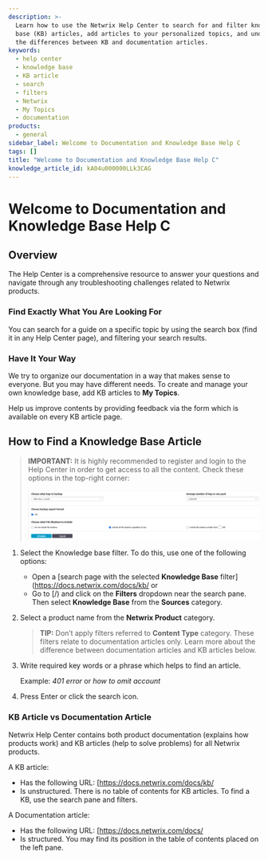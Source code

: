 ```yaml
---
description: >-
  Learn how to use the Netwrix Help Center to search for and filter knowledge
  base (KB) articles, add articles to your personalized topics, and understand
  the differences between KB and documentation articles.
keywords:
  - help center
  - knowledge base
  - KB article
  - search
  - filters
  - Netwrix
  - My Topics
  - documentation
products:
  - general
sidebar_label: Welcome to Documentation and Knowledge Base Help C
tags: []
title: "Welcome to Documentation and Knowledge Base Help C"
knowledge_article_id: kA04u000000LLk3CAG
---
```


# Welcome to Documentation and Knowledge Base Help C

## Overview

The Help Center is a comprehensive resource to answer your questions and navigate through any troubleshooting challenges related to Netwrix products.

### Find Exactly What You Are Looking For

You can search for a guide on a specific topic by using the search box (find it in any Help Center page), and filtering your search results.

### Have It Your Way

We try to organize our documentation in a way that makes sense to everyone. But you may have different needs. To create and manage your own knowledge base, add KB articles to **My Topics**.

Help us improve contents by providing feedback via the form which is available on every KB article page.

## How to Find a Knowledge Base Article

> **IMPORTANT:** It is highly recommended to register and login to the Help Center in order to get access to all the content. Check these options in the top-right corner:  
>  
> ![Group 142.png](images/servlet_image_6d5dba18caac.png)

1. Select the Knowledge base filter. To do this, use one of the following options:
   - Open a [search page with the selected **Knowledge Base** filter](https://docs.netwrix.com/docs/kb/ or
   - Go to [/) and click on the **Filters** dropdown near the search pane. Then select **Knowledge Base** from the **Sources** category.

2. Select a product name from the **Netwrix Product** category.

   > **TIP:** Don’t apply filters referred to **Content Type** category. These filters relate to documentation articles only. Learn more about the difference between documentation articles and KB articles below.

3. Write required key words or a phrase which helps to find an article.

   Example: *401 error* or *how to omit account*

4. Press Enter or click the search icon.

### KB Article vs Documentation Article

Netwrix Help Center contains both product documentation (explains how products work) and KB articles (help to solve problems) for all Netwrix products.

A KB article:

- Has the following URL: [https://docs.netwrix.com/docs/kb/
- Is unstructured. There is no table of contents for KB articles. To find a KB, use the search pane and filters.

A Documentation article:

- Has the following URL: [https://docs.netwrix.com/docs/
- Is structured. You may find its position in the table of contents placed on the left pane.
